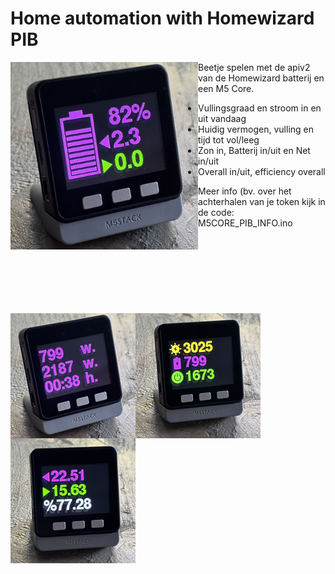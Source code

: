 <H1>Home automation with Homewizard PIB</H1>

<img src="https://github.com/gtmans/homewizard/blob/main/pib/screen.png" width="300" align="left" />

Beetje spelen met de apiv2 van de Homewizard batterij en een M5 Core.<BR>
- Vullingsgraad en stroom in en uit vandaag
- Huidig vermogen, vulling en tijd tot vol/leeg
- Zon in, Batterij in/uit en Net in/uit<BR>
- Overall in/uit, efficiency overall

Meer info (bv. over het achterhalen van je token kijk in de code: M5CORE_PIB_INFO.ino
<BR><BR><BR><BR><BR><BR><BR><BR><BR>
<img src="https://github.com/gtmans/homewizard/blob/main/pib/screen1.png" width="200" align="left" />
<img src="https://github.com/gtmans/homewizard/blob/main/pib/screen2.png" width="200" align="left" />
<img src="https://github.com/gtmans/homewizard/blob/main/pib/screen3.png" width="200" align="left" />

